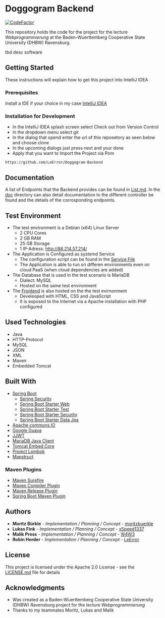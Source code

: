 # Doggogram Backend

[![CodeFactor](https://www.codefactor.io/repository/github/leerror/doggogram-backend/badge)](https://www.codefactor.io/repository/github/leerror/doggogram-backend)

This repository holds the code for the project for the lecture *Webprogrammierung* at the Baden-Wuerttemberg Cooperative State University (DHBW) Ravensburg.

tbd desc software

## Getting Started

These instructions will explain how to get this project into IntelliJ IDEA

### Prerequisites

Install a IDE if your choice in my case [IntelliJ IDEA](https://www.jetbrains.com/idea/)

### Installation for Development

* In the IntelliJ IDEA splash screen select Check out from Version Control
* In the dropdown menu select git 
* In the dialog that opend enter the url of this reposetory as seen below and choose clone
* In the upcoming dialogs just press next and your done
* Apply that you want to Import the Project via Pom

```
https://github.com/LeError/Doggogram-Backend
```

## Documentation

A list of Endpoints that the Backend provides can be found in [List.md](files/doc/endpoints/List.md). In the [doc](files/doc/endpoints/) directory can also detail documentation to the different controller be found and the details of the corrosponding endpoints.

## Test Environment

* The test environment is a Debian (x64) Linux Server
  * 2 CPU Cores
  * 2 GB RAM
  * 25 GB Storage
  * 1 IP-Adress: http://88.214.57.214/
* The Application is Configured as systemd Service
  * The configuration script can be found in the [Service File](files/debian/doggogramsvc.service)
  * The Application is able to run on differen environments even on cloud PaaS (when cloud dependencies are added)
* The Database that is used in the test scenario is MariaDB
  * Dialect: MySQL
  * Hosted on the same test environment
* The [Frontend](https://github.com/xSpeed1337/Doggogram-Frontend) is also hosted on the the test evirnonment 
  * Develeoped with HTML, CSS and JavaScript
  * It is exposed to the Internet via a Apache installation with PHP configured
  
## Used Technologies

* Java
* HTTP-Protocol
* MySQL
* JSON
* XML
* Maven
* Embedded Tomcat

## Built With

* [Spring Boot](https://spring.io/projects/spring-boot)
  * [Spring Security](https://github.com/spring-projects/spring-security)
  * [Spring Boot Starter Web](https://github.com/spring-projects/spring-boot)
  * [Spring Boot Starter Test](https://github.com/spring-projects/spring-boot)
  * [Spring Boot Starter Security](https://github.com/spring-projects/spring-boot)
  * [Spring Boot Starter Data Jpa](https://github.com/spring-projects/spring-boot)
* [Apache commons IO](https://commons.apache.org/proper/commons-io/)
* [Google Guava](https://github.com/google/guava)
* [JJWT](https://github.com/nzoudy/JSON-Web-Token)
* [MariaDB Java Client](https://github.com/mariadb-corporation/mariadb-connector-j)
* [Tomcat Embed Core](https://github.com/apache/tomcat)
* [Project Lombok](https://github.com/rzwitserloot/lombok)
* [Mapstruct](https://github.com/mapstruct/mapstruct)

### Maven Plugins

* [Maven Surefire](https://github.com/apache/maven-surefire)
* [Maven Compiler Plugin](https://github.com/apache/maven-plugins)
* [Maven Release Plugin](https://github.com/mengshijian/mavenreleaseplugin)
* [Spring Boot Maven Plugin](https://github.com/spring-projects/spring-boot)

## Authors

* **Moritz Bürkle** - *Implementation / Planning / Concept* - [moritzbuerkle](https://github.com/moritzbuerkle)
* **Lukas Fink** - *Implementation / Planning / Concept* - [xSpeed1337](https://github.com/xSpeed1337)
* **Malik Press** - *Implementation / Planning / Concept* - [W4W3](https://github.com/W4W3)
* **Robin Herder** - *Implementation / Planning / Concept* - [LeError](https://github.com/LeError)

## License

This project is licensed under the Apache 2.0 License - see the [LICENSE.md](LICENSE.md) file for details

## Acknowledgments

* Was created as a Baden-Wuerttemberg Cooperative State University (DHBW) Ravensburg project for the lecture *Webprogrammierung*
* Thanks to my teammates Moritz, Lukas and Malik 
